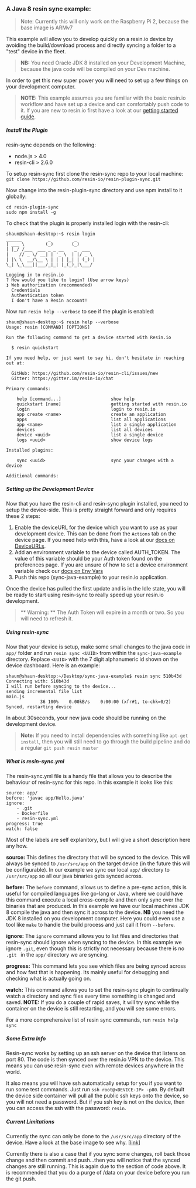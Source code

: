 ### A Java 8 resin sync example:


>Note: Currently this will only work on the Raspberry Pi 2, because the base image is ARMv7

This example will allow you to develop quickly on a resin.io device by avoiding
the build/download process and directly syncing a folder to a "test" device in
the fleet.

> **NB:** You need Oracle JDK 8 installed on your Development Machine, because the java code will be compiled on your Dev machine.

In order to get this new super power you will need to set up a few things on your
development computer.

>**NOTE:** This example assumes you are familiar with the basic resin.io workflow and have set up a device and can comfortably push code to it. If you are new to resin.io first have a look at our [getting started guide](http://docs.resin.io/#/pages/installing/gettingStarted.md).

##### Install the Plugin
resin-sync depends on the following:
* node.js > 4.0
* resin-cli > 2.6.0

To setup resin-sync first clone the resin-sync repo to your local machine:
`git clone https://github.com/resin-io/resin-plugin-sync.git`

Now change into the resin-plugin-sync directory and use npm install to it globally:
```
cd resin-plugin-sync
sudo npm install -g
```

To check that the plugin is properly installed login with the resin-cli:
```
shaun@shaun-desktop:~$ resin login
______          _         _
| ___ \        (_)       (_)
| |_/ /___  ___ _ _ __    _  ___
|    // _ \/ __| | '_ \  | |/ _ \
| |\ \  __/\__ \ | | | |_| | (_) |
\_| \_\___||___/_|_| |_(_)_|\___/

Logging in to resin.io
? How would you like to login? (Use arrow keys)
❯ Web authorization (recommended)
  Credentials
  Authentication token
  I don't have a Resin account!
```

Now run `resin help --verbose` to see if the plugin is enabled:
```
shaun@shaun-desktop:~$ resin help --verbose
Usage: resin [COMMAND] [OPTIONS]

Run the following command to get a device started with Resin.io

  $ resin quickstart

If you need help, or just want to say hi, don't hesitate in reaching out at:

  GitHub: https://github.com/resin-io/resin-cli/issues/new
  Gitter: https://gitter.im/resin-io/chat

Primary commands:

    help [command...]                   show help                          
    quickstart [name]                   getting started with resin.io      
    login                               login to resin.io                  
    app create <name>                   create an application              
    apps                                list all applications              
    app <name>                          list a single application          
    devices                             list all devices                   
    device <uuid>                       list a single device               
    logs <uuid>                         show device logs                   

Installed plugins:

    sync <uuid>                         sync your changes with a device    

Additional commands:
```

##### Setting up the Development Device

Now that you have the resin-cli and resin-sync plugin installed, you need to setup the device-side. This is pretty straight forward and only requires these 2 steps:
1. Enable the deviceURL for the device which you want to use as your development device. This can be done from the `Actions` tab on the device page. If you need help with this, have a look at our [docs on DeviceURLs](http://docs.resin.io/#/pages/management/devices.md#enable-public-device-url).
2. Add an environment variable to the device called AUTH_TOKEN. The value of this variable should be your Auth token found on the preferences page. If you are unsure of how to set a device environment variable check our [docs on Env Vars](http://docs.resin.io/#/pages/management/env-vars.md)
3. Push this repo (sync-java-example) to your resin.io application.

Once the device has pulled the first update and is in the Idle state, you will be ready to start using resin-sync to really speed up your resin.io development.

>** Warning: ** The Auth Token will expire in a month or two. So you will need to refresh it.

##### Using resin-sync

Now that your device is setup, make some small changes to the java code in `app/` folder and run `resin sync <UUID>` from within the `sync-java-example` directory. Replace `<UUID>` with the 7 digit alphanumeric id shown on the device dashboard. Here is an example:
```
shaun@shaun-desktop:~/Desktop/sync-java-example$ resin sync 510b43d
Connecting with: 510b43d
I will run before syncing to the device...
sending incremental file list
main.js
             36 100%    0.00kB/s    0:00:00 (xfr#1, to-chk=0/2)
Synced, restarting device
```
In about 30seconds, your new java code should be running on the development device.

>**Note:**  If you need to install dependencies with something like `apt-get install`, then you will still need to go through the build pipeline and do a regular `git push resin master`

##### What is resin-sync.yml
The resin-sync.yml file is a handy file that allows you to describe the behaviour of resin-sync for this repo. In this example it looks like this:
```
source: app/
before: 'javac app/Hello.java'
ignore:
    - .git
    - Dockerfile
    - resin-sync.yml
progress: true
watch: false
```
Most of the labels are self explanitory, but I will give a short description here any how.

**source:** This defines the directory that will be synced to the device. This will always be synced to `/usr/src/app` on the target device (in the future this will be configurable). In our example we sync our local `app/` directory to `/usr/src/app` so all our java binaries gets synced across.

**before:** The `before` command, allows us to define a pre-sync action, this is useful for compiled languages like go-lang or Java, where we could have this command execute a local cross-compile and then only sync over the binaries that are produced. In this example we have our local machines JDK 8 compile the java and then sync it across to the device. **NB** you need the JDK 8 installed on you development computer. Here you could even use a tool like `make` to handle the build process and just call it from `--before`.

**ignore:** The `ignore` command allows you to list files and directories that resin-sync should ignore when syncing to the device. In this example we ignore `.git`, even though this is strictly not necessary because there is no `.git ` in the `app/` directory we are syncing.

**progress:** This command lets you see which files are being synced across and how fast that is happening. Its mainly useful for debugging and checking what is actually going on.

**watch:** This command allows you to set the resin-sync plugin to continually watch a directory and sync files every time something is changed and saved. **NOTE:** If you do a couple of rapid saves, it will try sync while the container on the device is still restarting, and you will see some errors.

For a more comprehensive list of resin sync commands, run `resin help sync`

##### Some Extra Info

Resin-sync works by setting up an ssh server on the device that listens on port 80. The code is then synced over the resin.io VPN to the device. This means you can use resin-sync even with remote devices anywhere in the world.

It also means you will have ssh automatically setup for you if you want to run some test commands. Just run `ssh root@<DEVICE-IP> -p80`. By default the device side container will pull all the public ssh keys onto the device, so you will not need a password. But if you ssh key is not on the device, then you can access the ssh with the password: `resin`.

##### Current Limitations

Currently the sync can only be done to the `/usr/src/app` directory of the device. Have a look at the base image to see why. [[link](https://github.com/resin-io-library/base-images/pull/49/files#diff-90358446892ac0a322643ed27595fbd9R12)]

Currently there is also a case that if you sync some changes, roll back those change and then commit and push...then you will notice that the synced changes are still running. This is again due to the section of code above. It is recommended that you do a purge of /data on your device before you run the git push.
